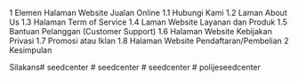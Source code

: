 1 Elemen Halaman Website Jualan Online
1.1 Hubungi Kami
1.2 Laman About Us
1.3 Halaman Term of Service
1.4 Laman Website Layanan dan Produk
1.5 Bantuan Pelanggan (Customer Support)
1.6 Halaman Website Kebijakan Privasi
1.7 Promosi atau Iklan
1.8 Halaman Website Pendaftaran/Pembelian
2 Kesimpulan

Silakans#   s e e d c e n t e r  
 #   s e e d c e n t e r  
 #   s e e d c e n t e r  
 #   p o l i j e s e e d c e n t e r  
 
